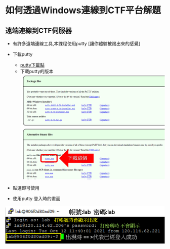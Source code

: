 # 如何透過Windows連線到CTF平台解題
## 遠端連線到CTF伺服器
- 有許多遠端連線工具,本課程使用putty [讓你體驗被踢出來的感覺]
- 下載putty
  - [putty下載點](https://www.chiark.greenend.org.uk/~sgtatham/putty/latest.html)
  - 下載putty的版本
  ![下載putty版本](./putty.png)
- 點選即可使用

- 使用putty 登入時的畫面

![登入畫面.png](登入畫面.png)
